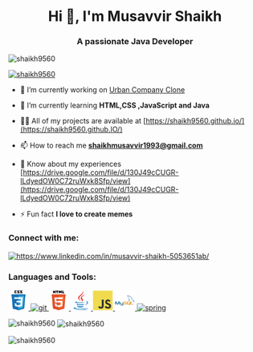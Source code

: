 <h1 align="center">Hi 👋, I'm Musavvir Shaikh</h1>
<h3 align="center">A passionate Java Developer</h3>

<p align="left"> <img src="https://komarev.com/ghpvc/?username=shaikh9560&label=Profile%20views&color=0e75b6&style=flat" alt="shaikh9560" /> </p>

<p align="left"> <a href="https://github.com/ryo-ma/github-profile-trophy"><img src="https://github-profile-trophy.vercel.app/?username=shaikh9560" alt="shaikh9560" /></a> </p>

- 🔭 I’m currently working on [Urban Company Clone](https://github.com/NLucifer03/beneficial-stranger-9401)

- 🌱 I’m currently learning **HTML,CSS ,JavaScript and Java**

- 👨‍💻 All of my projects are available at [https://shaikh9560.github.io/](https://shaikh9560.github.IO/)

- 📫 How to reach me **shaikhmusavvir1993@gmail.com**

- 📄 Know about my experiences [https://drive.google.com/file/d/130J49cCUGR-lLdyedOW0C72ruWxk8Sfp/view](https://drive.google.com/file/d/130J49cCUGR-lLdyedOW0C72ruWxk8Sfp/view)

- ⚡ Fun fact **I love to create memes**

<h3 align="left">Connect with me:</h3>
<p align="left">
<a href="https://linkedin.com/in/https://www.linkedin.com/in/musavvir-shaikh-5053651ab/" target="blank"><img align="center" src="https://raw.githubusercontent.com/rahuldkjain/github-profile-readme-generator/master/src/images/icons/Social/linked-in-alt.svg" alt="https://www.linkedin.com/in/musavvir-shaikh-5053651ab/" height="30" width="40" /></a>
</p>

<h3 align="left">Languages and Tools:</h3>
<p align="left"> <a href="https://www.w3schools.com/css/" target="_blank" rel="noreferrer"> <img src="https://raw.githubusercontent.com/devicons/devicon/master/icons/css3/css3-original-wordmark.svg" alt="css3" width="40" height="40"/> </a> <a href="https://git-scm.com/" target="_blank" rel="noreferrer"> <img src="https://www.vectorlogo.zone/logos/git-scm/git-scm-icon.svg" alt="git" width="40" height="40"/> </a> <a href="https://www.w3.org/html/" target="_blank" rel="noreferrer"> <img src="https://raw.githubusercontent.com/devicons/devicon/master/icons/html5/html5-original-wordmark.svg" alt="html5" width="40" height="40"/> </a> <a href="https://www.java.com" target="_blank" rel="noreferrer"> <img src="https://raw.githubusercontent.com/devicons/devicon/master/icons/java/java-original.svg" alt="java" width="40" height="40"/> </a> <a href="https://developer.mozilla.org/en-US/docs/Web/JavaScript" target="_blank" rel="noreferrer"> <img src="https://raw.githubusercontent.com/devicons/devicon/master/icons/javascript/javascript-original.svg" alt="javascript" width="40" height="40"/> </a> <a href="https://www.mysql.com/" target="_blank" rel="noreferrer"> <img src="https://raw.githubusercontent.com/devicons/devicon/master/icons/mysql/mysql-original-wordmark.svg" alt="mysql" width="40" height="40"/> </a> <a href="https://spring.io/" target="_blank" rel="noreferrer"> <img src="https://www.vectorlogo.zone/logos/springio/springio-icon.svg" alt="spring" width="40" height="40"/> </a> </p>

<p><img align="left" src="https://github-readme-stats.vercel.app/api/top-langs?username=shaikh9560&show_icons=true&locale=en&layout=compact" alt="shaikh9560" /></p>

<p>&nbsp;<img align="center" src="https://github-readme-stats.vercel.app/api?username=shaikh9560&show_icons=true&locale=en" alt="shaikh9560" /></p>

<p><img align="center" src="https://github-readme-streak-stats.herokuapp.com/?user=shaikh9560&" alt="shaikh9560" /></p>

